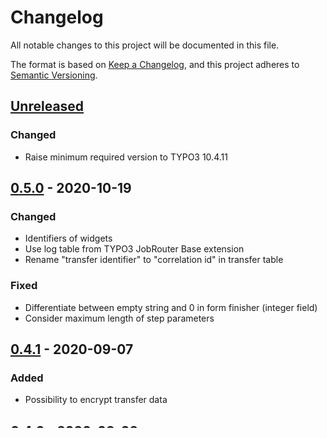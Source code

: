 # Changelog
All notable changes to this project will be documented in this file.

The format is based on [Keep a Changelog](https://keepachangelog.com/en/1.0.0/),
and this project adheres to [Semantic Versioning](https://semver.org/spec/v2.0.0.html).

## [Unreleased]

### Changed
- Raise minimum required version to TYPO3 10.4.11

## [0.5.0] - 2020-10-19

### Changed
- Identifiers of widgets
- Use log table from TYPO3 JobRouter Base extension
- Rename "transfer identifier" to "correlation id" in transfer table

### Fixed
- Differentiate between empty string and 0 in form finisher (integer field)
- Consider maximum length of step parameters

## [0.4.1] - 2020-09-07

### Added
- Possibility to encrypt transfer data

## [0.4.0] - 2020-09-02

### Added
- Change/add description field for process/step record
- JobRouter language variable resolver
- Get form values from ResolveFinisherVariableEvent

### Changed
- Rework "Instance Start Status" widget

### Updated
- TYPO3 JobRouter Connector to version 0.11

### Removed
- RestClientFactory is not available anymore, use from TYPO3 JobRouter connector extension instead
- Default parameters in step record

### Fixed
- Show disabled hint in list view
- Resolve all form values in StartInstanceFinisher (also not available because of unfulfilled conditions)

## [0.3.0] - 2020-06-06

### Added
- Support for TYPO3 v10 LTS
- Prepare for upcoming major PHP versions
- Dashboard widget "Instance starts"
- Dashboard widget "Instance start status"
- Dashboard widget "Types of instance starts"
- Identify types of transfers

### Changed
- Rename DeleteOldTransfersCommand to CleanUpTransfersCommand

### Removed
- Support for TYPO3 v9 LTS

## [0.2.2] - 2020-04-03

### Added
- Use toggle to display process table fields in module

### Changed
- Throw exception when using undefined process table field

### Fixed
- Assign correct value to process table field when using multi checkbox

## [0.2.1] - 2020-04-01

### Added
- Type to list of process table fields in module

### Fixed
- Correct translation for frontend context

## [0.2.0] - 2020-03-30

### Changed
- Simplify configuration in form finisher

### Fixed
- Shorten strings to the maximum length of process field in form finisher

## [0.1.1] - 2020-03-02

### Added
- Language variable resolver for form finisher
- Localised label variable resolver for form finisher
- Display last run of start command in system information toolbar

## [0.1.0] - 2020-02-24

Initial pre-release

[Unreleased]: https://github.com/brotkrueml/typo3-jobrouter-process/compare/v0.5.0...HEAD
[0.5.0]: https://github.com/brotkrueml/typo3-jobrouter-process/compare/v0.4.1...v0.5.0
[0.4.1]: https://github.com/brotkrueml/typo3-jobrouter-process/compare/v0.4.0...v0.4.1
[0.4.0]: https://github.com/brotkrueml/typo3-jobrouter-process/compare/v0.3.0...v0.4.0
[0.3.0]: https://github.com/brotkrueml/typo3-jobrouter-process/compare/v0.2.2...v0.3.0
[0.2.2]: https://github.com/brotkrueml/typo3-jobrouter-process/compare/v0.2.1...v0.2.2
[0.2.1]: https://github.com/brotkrueml/typo3-jobrouter-process/compare/v0.2.0...v0.2.1
[0.2.0]: https://github.com/brotkrueml/typo3-jobrouter-process/compare/v0.1.1...v0.2.0
[0.1.1]: https://github.com/brotkrueml/typo3-jobrouter-process/compare/v0.1.0...v0.1.1
[0.1.0]: https://github.com/brotkrueml/typo3-jobrouter-process/releases/tag/v0.1.0
